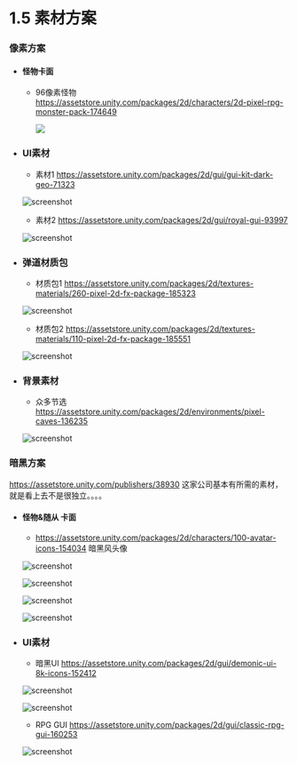# 1.5 素材方案

### 像素方案

- #### 怪物卡面

  - 96像素怪物  https://assetstore.unity.com/packages/2d/characters/2d-pixel-rpg-monster-pack-174649 

    ![](https://i.loli.net/2021/02/02/u3mDqP9tCTYV4H6.jpg)

- ### UI素材

  - 素材1  https://assetstore.unity.com/packages/2d/gui/gui-kit-dark-geo-71323

  ![screenshot](https://i.loli.net/2021/02/02/a6LXHqtWyifFnlA.jpg)

  - 素材2 https://assetstore.unity.com/packages/2d/gui/royal-gui-93997 

  ![screenshot](C:\Users\Administrator\Desktop\Tuf5w8IAFOmjdaK.jpg)

- ### 弹道材质包

  - 材质包1 https://assetstore.unity.com/packages/2d/textures-materials/260-pixel-2d-fx-package-185323

  ![screenshot](https://i.loli.net/2021/02/02/CV1wUxvemdMcB2t.jpg)

  - 材质包2 https://assetstore.unity.com/packages/2d/textures-materials/110-pixel-2d-fx-package-185551

  ![screenshot](https://i.loli.net/2021/02/02/AizIgatN9HRdGVJ.jpg)

- ### 背景素材

  - 众多节选  https://assetstore.unity.com/packages/2d/environments/pixel-caves-136235

  ![screenshot](C:\Users\Administrator\Desktop\图片素材\zvNhjb3VMu2kIKf.jpg)

### 暗黑方案

https://assetstore.unity.com/publishers/38930   这家公司基本有所需的素材，就是看上去不是很独立。。。。

- #### 怪物&随从 卡面

  - https://assetstore.unity.com/packages/2d/characters/100-avatar-icons-154034   暗黑风头像

  ![screenshot](https://i.loli.net/2021/02/02/Uig12FQLtqxn78Z.jpg)

  ![screenshot](C:\Users\Administrator\Desktop\W5feO4K3dV9cIDH.jpg)

  ![screenshot](https://i.loli.net/2021/02/02/9rS7pRePDVZtQw5.jpg)

  ![screenshot](https://i.loli.net/2021/02/02/gpw9RWD2mHS8kdy.jpg)

- ### UI素材

  - 暗黑UI https://assetstore.unity.com/packages/2d/gui/demonic-ui-8k-icons-152412

  ![screenshot](https://i.loli.net/2021/02/02/Bl7RyJGgAMZhsjK.jpg)

  ![screenshot](https://i.loli.net/2021/02/02/PSGKFnLQslV8NM5.jpg)

  - RPG GUI  https://assetstore.unity.com/packages/2d/gui/classic-rpg-gui-160253

  ![screenshot](https://i.loli.net/2021/02/02/nl6QYgZEuTyvaOi.jpg)